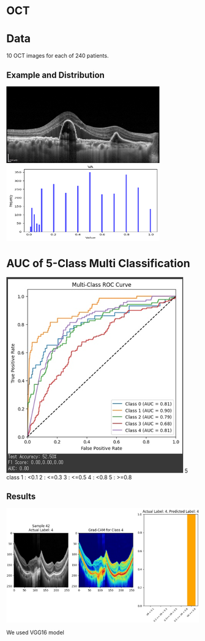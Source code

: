 # OCT

# Data
10 OCT images for each of 240 patients.  
## Example and Distribution
<img src='./images/oct.png' width="400" height="200"/> <img src='./images/distribution.png' width="400" height="200"/>  

# AUC of 5-Class Multi Classification
<img src='./images/auc.png'>  
5 class  
1 : <0.1  
2 : <=0.3  
3 : <=0.5  
4 : <0.8  
5 : >=0.8

## Results
<img src='./images/gradcam.png'>  

We used VGG16 model
